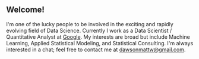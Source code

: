 ## Welcome!

I'm one of the lucky people to be involved in the exciting and rapidly evolving field of Data Science. Currently I work as a Data Scientist / Quantitative Analyst at [Google](https://www.youtube.com/watch?v=dQw4w9WgXcQ). My interests are broad but include Machine Learning, Applied Statistical Modeling, and Statistical Consulting. I'm always interested in a chat; feel free to contact me at dawsonmattw@gmail.com.


